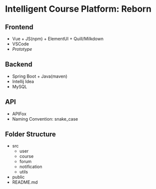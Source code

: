 # Intelligent Course Platform: Reborn

## Frontend

- Vue + JS(npm) + ElementUI + Quill/Milkdown
- VSCode
- *Prototype*

## Backend

- Spring Boot + Java(maven)
- Intellij Idea
- MySQL

## API

- APIFox
- Naming Convention: snake_case

## Folder Structure

- src
  - user
  - course
  - forum
  - notification
  - utils
- public
- README.md
